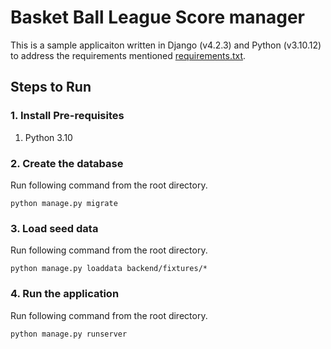 # Basket Ball League Score manager

This is a sample applicaiton written in Django (v4.2.3) and Python (v3.10.12) to address the requirements mentioned [requirements.txt](requirements.txt).

## Steps to Run
### 1. Install Pre-requisites
1. Python 3.10

### 2. Create the database
Run following command from the root directory.
```
python manage.py migrate
```

### 3. Load seed data
Run following command from the root directory.
```
python manage.py loaddata backend/fixtures/*
```

### 4. Run the application
Run following command from the root directory.
```
python manage.py runserver
```